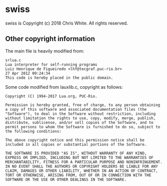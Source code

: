 # swiss

swiss is Copyright (c) 2018 Chris White.  All rights reserved.

## Other copyright information

The main file is heavily modified from:

    srlua.c
    Lua interpreter for self-running programs
    Luiz Henrique de Figueiredo <lhf@tecgraf.puc-rio.br>
    27 Apr 2012 09:24:34
    This code is hereby placed in the public domain.

Some code modified from lauxlib.c, copyright as follows:

    Copyright (C) 1994-2017 Lua.org, PUC-Rio.

    Permission is hereby granted, free of charge, to any person obtaining
    a copy of this software and associated documentation files (the
    "Software"), to deal in the Software without restriction, including
    without limitation the rights to use, copy, modify, merge, publish,
    distribute, sublicense, and/or sell copies of the Software, and to
    permit persons to whom the Software is furnished to do so, subject to
    the following conditions:

    The above copyright notice and this permission notice shall be
    included in all copies or substantial portions of the Software.

    THE SOFTWARE IS PROVIDED "AS IS", WITHOUT WARRANTY OF ANY KIND,
    EXPRESS OR IMPLIED, INCLUDING BUT NOT LIMITED TO THE WARRANTIES OF
    MERCHANTABILITY, FITNESS FOR A PARTICULAR PURPOSE AND NONINFRINGEMENT.
    IN NO EVENT SHALL THE AUTHORS OR COPYRIGHT HOLDERS BE LIABLE FOR ANY
    CLAIM, DAMAGES OR OTHER LIABILITY, WHETHER IN AN ACTION OF CONTRACT,
    TORT OR OTHERWISE, ARISING FROM, OUT OF OR IN CONNECTION WITH THE
    SOFTWARE OR THE USE OR OTHER DEALINGS IN THE SOFTWARE.

<!-- vi: set ts=4 sts=4 sw=4 et ai ft=markdown: -->
